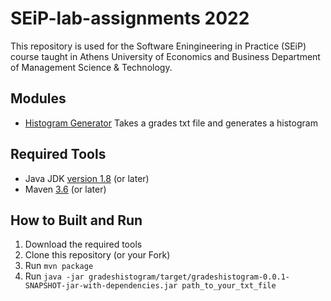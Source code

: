 # SEiP-lab-assignments 2022

This repository is used for the Software Eningineering in Practice (SEiP) course taught in Athens University of Economics and Business Department of Management Science & Technology.

## Modules
- [Histogram Generator](./seip2020_practical_assignments/gradeshistogram/) Takes a grades txt file and generates a histogram

## Required Tools

- Java JDK <a href="https://www.oracle.com/java/technologies/downloads/">version 1.8</a> (or later)  
- Maven <a href="https://maven.apache.org/what-is-maven.html">3.6</a> (or later)

## How to Built and Run

1. Download the required tools
2. Clone this repository (or your Fork)
3. Run ```mvn package```
4. Run ```java -jar gradeshistogram/target/gradeshistogram-0.0.1-SNAPSHOT-jar-with-dependencies.jar path_to_your_txt_file```
